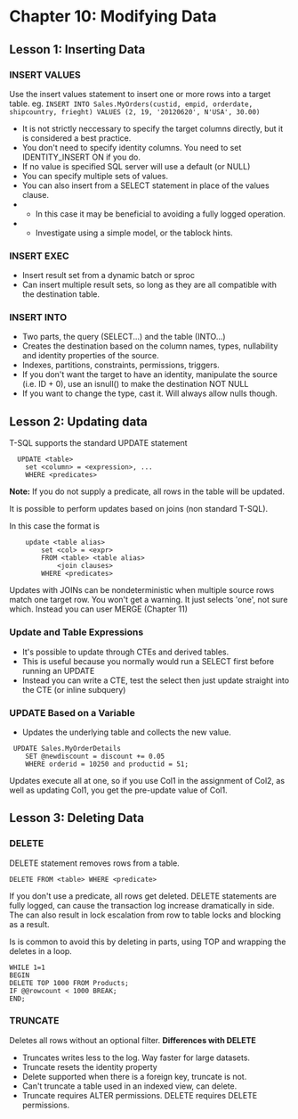 # Chapter 10: Modifying Data
## Lesson 1: Inserting Data
### INSERT VALUES
Use the insert values statement to insert one or more rows into a target table.
eg. `INSERT INTO Sales.MyOrders(custid, empid, orderdate, shipcountry, frieght) VALUES (2, 19, '20120620', N'USA', 30.00)`

- It is not strictly neccessary to specify the target columns directly, but it is considered a best practice.
- You don't need to specify identity columns. You need to set IDENTITY_INSERT ON if you do.
- If no value is specified SQL server will use a default (or NULL)
- You can specify multiple sets of values.
- You can also insert from a SELECT statement in place of the values clause.
- - In this case it may be beneficial to avoiding a fully logged operation.
- - Investigate using a simple model, or the tablock hints.

### INSERT EXEC
- Insert result set from a dynamic batch or sproc
- Can insert multiple result sets, so long as they are all compatible with the destination table.

### INSERT INTO
- Two parts, the query (SELECT...) and the table (INTO...)
- Creates the destination based on the column names, types, nullability and identity properties of the source.
- Indexes, partitions, constraints, permissions, triggers.
- If you don't want the target to have an identity, manipulate the source (i.e. ID + 0), use an isnull() to make the destination NOT NULL
- If you want to change the type, cast it. Will always allow nulls though.

## Lesson 2: Updating data
T-SQL supports the standard UPDATE statement
```
  UPDATE <table>
    set <column> = <expression>, ...
    WHERE <predicates>
```
**Note:** If you do not supply a predicate, all rows in the table will be updated.

It is possible to perform updates based on joins (non standard T-SQL).

In this case the format is
```
    update <table alias>
        set <col> = <expr>
        FROM <table> <table alias>
            <join clauses>
        WHERE <predicates>
```
Updates with JOINs can be nondeterministic when multiple source rows match one target row. You won't get a warning. It just selects 'one', not sure which.
Instead you can user MERGE (Chapter 11)

### Update and Table Expressions
- It's possible to update through CTEs and derived tables.
- This is useful because you normally would run a SELECT first before running an UPDATE
- Instead you can write a CTE, test the select then just update straight into the CTE (or inline subquery)

### UPDATE Based on a Variable
- Updates the underlying table and collects the new value.
```
 UPDATE Sales.MyOrderDetails
    SET @newdiscount = discount += 0.05
    WHERE orderid = 10250 and productid = 51;
```

Updates execute all at one, so if you use Col1 in the assignment of Col2, as well as updating Col1, you get the pre-update value of Col1.

## Lesson 3: Deleting Data
### DELETE
DELETE statement removes rows from a table. 
```
DELETE FROM <table> WHERE <predicate>
```

If  you don't use a predicate, all rows get deleted.
DELETE statements are fully logged, can cause the transaction log increase dramatically in side. The can also result in lock escalation from row to table locks and blocking as a result.

Is is common to avoid this by deleting in parts, using TOP and wrapping the deletes in a loop.
```
WHILE 1=1
BEGIN
DELETE TOP 1000 FROM Products;
IF @@rowcount < 1000 BREAK;
END;
```

### TRUNCATE
Deletes all rows without an optional filter.
**Differences with DELETE**
* Truncates writes less to the log. Way faster for large datasets.
* Truncate resets the identity property
* Delete supported when there is a foreign key, truncate is not.
* Can't truncate a table used in an indexed view, can delete.
* Truncate requires ALTER permissions. DELETE requires DELETE permissions.
